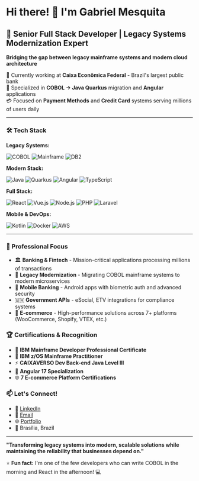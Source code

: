 # Hi there! 👋 I'm Gabriel Mesquita

## 🚀 Senior Full Stack Developer | Legacy Systems Modernization Expert

**Bridging the gap between legacy mainframe systems and modern cloud architecture**

🏦 Currently working at **Caixa Econômica Federal** - Brazil's largest public bank  
🔧 Specialized in **COBOL → Java Quarkus** migration and **Angular** applications  
💳 Focused on **Payment Methods** and **Credit Card** systems serving millions of users daily

---

### 🛠️ Tech Stack

**Legacy Systems:**

![COBOL](https://img.shields.io/badge/COBOL-003f7f?style=flat-square&logo=ibm&logoColor=white) ![Mainframe](https://img.shields.io/badge/IBM_Mainframe-054ada?style=flat-square&logo=ibm&logoColor=white) ![DB2](https://img.shields.io/badge/DB2-003545?style=flat-square&logo=ibm&logoColor=white)

**Modern Stack:**

![Java](https://img.shields.io/badge/Java-007396?style=flat-square&logo=java&logoColor=white) ![Quarkus](https://img.shields.io/badge/Quarkus-4695eb?style=flat-square&logo=quarkus&logoColor=white) ![Angular](https://img.shields.io/badge/Angular-dd0031?style=flat-square&logo=angular&logoColor=white) ![TypeScript](https://img.shields.io/badge/TypeScript-3178c6?style=flat-square&logo=typescript&logoColor=white)

**Full Stack:**

![React](https://img.shields.io/badge/React-61dafb?style=flat-square&logo=react&logoColor=black) ![Vue.js](https://img.shields.io/badge/Vue.js-4fc08d?style=flat-square&logo=vue.js&logoColor=white) ![Node.js](https://img.shields.io/badge/Node.js-339933?style=flat-square&logo=node.js&logoColor=white) ![PHP](https://img.shields.io/badge/PHP-777bb4?style=flat-square&logo=php&logoColor=white) ![Laravel](https://img.shields.io/badge/Laravel-ff2d20?style=flat-square&logo=laravel&logoColor=white)

**Mobile & DevOps:**

![Kotlin](https://img.shields.io/badge/Kotlin-7f52ff?style=flat-square&logo=kotlin&logoColor=white) ![Docker](https://img.shields.io/badge/Docker-2496ed?style=flat-square&logo=docker&logoColor=white) ![AWS](https://img.shields.io/badge/AWS-232f3e?style=flat-square&logo=amazon-aws&logoColor=white)

---

### 💼 Professional Focus

- 🏛️ **Banking & Fintech** - Mission-critical applications processing millions of transactions
- 🔄 **Legacy Modernization** - Migrating COBOL mainframe systems to modern microservices
- 📱 **Mobile Banking** - Android apps with biometric auth and advanced security
- 🇧🇷 **Government APIs** - eSocial, ETV integrations for compliance systems
- 🛒 **E-commerce** - High-performance solutions across 7+ platforms (WooCommerce, Shopify, VTEX, etc.)

### 🏆 Certifications & Recognition

- 🥇 **IBM Mainframe Developer Professional Certificate**
- 🥇 **IBM z/OS Mainframe Practitioner**
- ⚡ **CAIXAVERSO Dev Back-end Java Level III**
- 📐 **Angular 17 Specialization**
- 🌐 **7 E-commerce Platform Certifications**

### 📫 Let's Connect!

- 💼 [LinkedIn](https://www.linkedin.com/in/gabriel-mesquita-oliveira-4910372a1/)
- 📧 [Email](mailto:gabrielmesquita0503@gmail.com)
- 🌐 [Portfolio](https://gabrielmesquita.dev)
- 📍 Brasília, Brazil

---

**"Transforming legacy systems into modern, scalable solutions while maintaining the reliability that businesses depend on."**

⭐ **Fun fact:** I'm one of the few developers who can write COBOL in the morning and React in the afternoon! 💻
